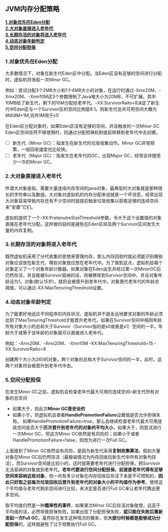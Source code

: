 ## JVM内存分配策略

**<a href="#1">1.对象优先在Eden分配</a>**    
**<a href="#2">2.大对象直接进入老年代</a>**  
**<a href="#3">3.长期存活的对象将进入老年代</a>**  
**<a href="#4">4.动态对象年龄判定</a>**  
**<a href="5">5.空间分配担保</a>**

### <a name="1">1.对象优先在Eden分配</a>

大多数情况下，对象在新生代Eden区中分配。当Eden区没有足够的空间进行分配时，虚拟机将发起一次Minor GC。

例如：尝试分配3个2MB大小和1个4MB大小的对象，在运行时通过-Xmx20M、-Xmx20M、-Xmn10M这3个参数限制了Java堆大小为20MB，不可扩展。其中10MB给了新生代，剩下的10M分配给老年代。-XX:SurvivorRaito=8决定了新生代中Eden区与一个Survivor区的空间比例是8:1。则新生代总共可用空间大概为9M(8M+1M,另外1M用于s1)

在Eden区分配对象时，如果Eden区没有足够的空间，并且触发的一次Minor GC Eden区空间任然不够使用时，则通过分配担保机制提前转移到老年代中去创建。

- [ ] 新生代（Minor GC）：指发生在新生代的垃圾收集动作。Minor GC非常频繁，一般回收速度也比较快。
- [ ] 老年代（Major GC）：指发生在老年代的GC，出现Major GC，经常会伴随至少一次的Minor GC。

### <a name="2">2.大对象直接进入老年代</a>

所谓大对象是指，需要大量连续内存空间的java对象，最典型的大对象就是那种很长的字符串以及数组。大对象对虚拟机的内存分配来说就是一个坏消息，经常出现大对象容易导致内存还有不少空间时就提前触发垃圾收集以获取足够的连续空间来“安置”它们。

虚拟机提供了一个-XX:PretenutreSizeThreshold参数，令大于这个设置值的对象直接在老年代分配。这样做的目的是避免在Eden区经及两个Survivor区间发生大量的内存复制。

### <a name="3">3.长期存活的对象将进入老年代</a>

既然虚拟机采用了分代收集的思想来管理内存，那么内存回收时就必须能识别哪些对象应该放在新生代，哪些对象放应放在老年代中。为了做到这点，虚拟机给每个对象定义了一个对象年龄计数器。如果对象在Eden出生并经过第一次MinorGC后仍然存活，并且能被Survivor容纳的话，将被移除到Survivor空间中。并且对象年龄设为1。对象(默认15岁)，就将会被晋升到老年代中。对象晋代老年代的年龄总阈值，可以通过-XX:MaxTenuringThreshold设置。

### <a name="4">4.动态对象年龄判定</a>

为了能更好地适应不同程序的内存状况，虚拟机并不是永远地要求对象的年龄必须达到了MaxTenuringThreshold才能晋升老年代，如果在Survivor空间中相同年龄所有对象大小的总和大于Survivor（Survivor指的是s0或者是s1）空间的一半，年龄大于或等于该年龄的对象就可以直接进入老年代。

例如：-Xmx20M、-Xmx20M、-Xmn10M -XX:MaxTenuringThreshold=15 -XX:SurvivorRaito=8

创建两个大小为265的对象，两个对象的总和大于Survivor空间的一半，此时，这两个对象将会被晋升到老年代中去。

### <a name="5">5.空间分配担保</a>

在发生Minor GC之前，虚拟机会检查老年代最大可用的连续空间>新生代所有对象的总空间

- 如果大于，则此次**Minor GC是安全的**
- 如果小于，则虚拟机会查看**HandlePromotionFailure**设置值是否允许担保失败。
   如果HandlePromotionFailure=true，那么会继续检查老年代最大可用连续空间是否大于**历次晋升到老年代的对象的平均大小**，如果大于，则尝试进行一次Minor GC，但这次Minor GC依然是有风险的；如果小于或者HandlePromotionFailure=false，则改为进行一次Full GC。

上面提到了Minor GC依然会有风险，是因为新生代采用**复制收集算法**，假如大量对象在Minor GC后仍然存活（最极端情况为内存回收后新生代中所有对象均存活），而Survivor空间是比较小的，这时就需要老年代进行分配担保，把Survivor无法容纳的对象放到老年代。**老年代要进行空间分配担保，前提是老年代得有足够空间来容纳这些对象**，但一共有多少对象在内存回收后存活下来是不可预知的，**因此只好取之前每次垃圾回收后晋升到老年代的对象大小的平均值作为参考**。使用这个平均值与老年代剩余空间进行比较，来决定是否进行Full GC来让老年代腾出更多空间。

取平均值仍然是一种**概率性的事件**，如果某次Minor GC后存活对象陡增，远高于平均值的话，必然导致担保失败，如果出现了分配担保失败，**就只能在失败后重新发起一次Full GC**。虽然存在发生这种情况的概率，但**大部分时候都是能够成功分配担保**的，这样就避免了过于频繁执行Full GC。

